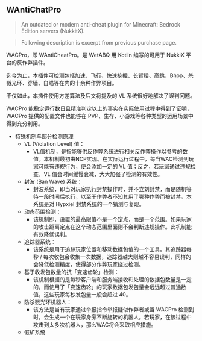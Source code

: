 ## WAntiChatPro

> An outdated or modern anti-cheat plugin for Minecraft: Bedrock Edition servers (NukkitX).

> Following description is excerpt from previous purchase page.

WACPro，即 WAntiCheatPro。是 WetABQ 用 Kotlin 编写的可用于 NukkiX 平台的反作弊插件。

迄今为止，本插件可检测包括加速、飞行、快速挖掘、长臂猿、高跳、Bhop、杀戮光环、穿墙、自瞄等在内的十余种作弊项目。

不仅如此，本插件使用方差算法及后文将提及的 VL 系统很好地解决了误判问题。


WACPro 能稳定运行数日且精准判定以上的事实在实际使用过程中得到了证明，WACPro 提供的配置文件也能够在 PVP、生存、小游戏等各种类型的运用场景中得到充分利用。


- 特殊机制与部分检测原理
  - VL (Violation Level) 值：
      - VL值机制，是指能够供反作弊系统进行相关反作弊操作以参考的数值。本机制最初由NCP实现。在实际运行过程中，每当WAC检测到玩家可能有违规行为，便会添加一定的 VL 值；反之，若玩家通过违规检查，VL 值会时间缓慢衰减，大大加强了检测的有效性。
  - 封波 (Ban Wave) 系统：
      - 封波系统，即当对玩家执行封禁操作时，并不立刻封禁，而是随机等待一段时间后执行，以至于作弊者不知其用了哪种作弊而被封禁。本系统是对 Hypxiel 封禁系统的一个猜测与复现。
  - 动态范围检测：
      - 该机制即，设置的最高限值不是一个定点，而是一个范围。如果玩家的攻击距离定点在这个动态范围里面则不会判断违规操作。此机制能有效降低误判。
  - 追踪器系统：
      - 该系统是用于追踪玩家位置和移动数据包值的一个工具。其追踪器每秒 / 每次收包会收集一次数据，追踪器越大则越不容易误判，同样的会降低检测精度，使得部分作弊玩家绕过检测。
  - 基于收发包数量的抗「变速齿轮」检测：
      - 该机制根据的是每秒客户端和服务端接收和处理的数据包数量是一定的，而使用了「变速齿轮」的玩家数据包发包量会远远超过普通数值，这些玩家每秒发包量一般会超过 40。
  - 防杀戮光环机器人：
      - 该方法是当有玩家通过举报指令举报疑似作弊者或当 WACPro 检测到时，会生成一个在玩家身旁不断旋转的机器人。若玩家，在该过程中攻击到太多次机器人，那么WAC将会采取相应措施。
  - 假矿系统
